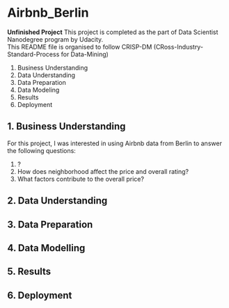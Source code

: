 # Airbnb_Berlin
**Unfinished Project**
This project is completed as the part of Data Scientist Nanodegree program by Udacity.  
This README file is organised to follow CRISP-DM (CRoss-Industry-Standard-Process for Data-Mining)

1. Business Understanding
2. Data Understanding
3. Data Preparation
4. Data Modeling
5. Results
6. Deployment

## 1. Business Understanding

For this project, I was interested in using Airbnb data from Berlin to answer the following questions:

1. ?
2. How does neighborhood affect the price and overall rating?
3. What factors contribute to the overall price?

## 2. Data Understanding

## 3. Data Preparation

## 4. Data Modelling

## 5. Results

## 6. Deployment
